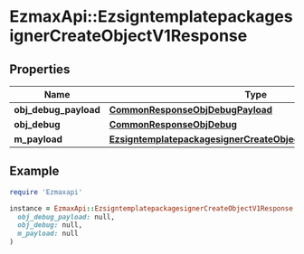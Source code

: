 # EzmaxApi::EzsigntemplatepackagesignerCreateObjectV1Response

## Properties

| Name | Type | Description | Notes |
| ---- | ---- | ----------- | ----- |
| **obj_debug_payload** | [**CommonResponseObjDebugPayload**](CommonResponseObjDebugPayload.md) |  |  |
| **obj_debug** | [**CommonResponseObjDebug**](CommonResponseObjDebug.md) |  | [optional] |
| **m_payload** | [**EzsigntemplatepackagesignerCreateObjectV1ResponseMPayload**](EzsigntemplatepackagesignerCreateObjectV1ResponseMPayload.md) |  |  |

## Example

```ruby
require 'Ezmaxapi'

instance = EzmaxApi::EzsigntemplatepackagesignerCreateObjectV1Response.new(
  obj_debug_payload: null,
  obj_debug: null,
  m_payload: null
)
```

